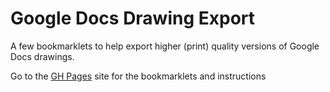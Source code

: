 # Google Docs Drawing Export
A few bookmarklets to help export higher (print) quality versions of Google Docs drawings.
 
Go to the [GH Pages](http://andrewjrobinson.github.io/DocsDrawingExport) site for the bookmarklets and instructions
